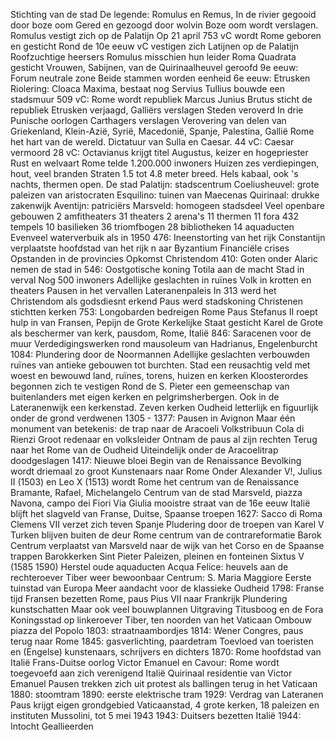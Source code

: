 Stichting van de stad
	De legende: Romulus en Remus, 
		In de rivier gegooid door boze oom
		Gered en gezoogd door wolvin
		Boze oom wordt verslagen.
		Romulus vestigt zich op de Palatijn
		Op 21 april 753 vC wordt Rome geboren en gesticht
	Rond de 10e eeuw vC vestigen zich Latijnen op de Palatijn
		Roofzuchtige heersers
		Romulus misschien hun leider
		Roma Quadrata gesticht
		Vrouwen, Sabijnen, van de Quirinaalheuvel geroofd
	9e eeuw: Forum neutrale zone
		Beide stammen worden eenheid
	6e eeuw: Etrusken
		Riolering: Cloaca Maxima, bestaat nog
		Servius Tullius bouwde een stadsmuur
509 vC: Rome  wordt republiek
	Marcus Junius Brutus sticht de republiek
	Etrusken verjaagd, Galliërs verslagen
	Steden veroverd
	In drie Punische oorlogen Carthagers verslagen
	Verovering van delen van Griekenland,  Klein-Azië, Syrië,  Macedonië, Spanje,   Palestina, Gallië
	Rome het hart van de wereld.
	Dictatuur van Sulla  en Caesar.
	44 vC: Caesar vermoord
	28  vC: Octavianus krijgt titel Augustus, keizer en hogepriester
	Rust en welvaart
		Rome telde 1.200.000 inwoners
		Huizen zes verdiepingen, hout, veel branden
		Straten 1.5 tot 4.8 meter breed.
		Hels kabaal, ook 's nachts, thermen open.
		De stad
			Palatijn: stadscentrum
			Coeliusheuvel: grote paleizen van aristocraten
			Esquilino: tuinen van Maecenas
			Quirinaal: drukke zakenwijk
			Aventijn: patriciërs
			Marsveld:  homogeen stadsdeel
			Veel openbare gebouwen
				2 amfitheaters
				31 theaters
				2 arena's
				11 thermen
				11 fora
				432 tempels
				10 basilieken
				36 triomfbogen
				28 bibliotheken
				14 aquaducten
				Evenveel   waterverbuik als in 1950
476: Ineenstorting van het rijk
	Constantijn verplaatste hoofdstad van het rijk n aar Byzantium
	Financiële crises
	Opstanden in de provincies
	Opkomst Christendom
	410: Goten onder Alaric nemen de stad in
	546: Oostgotische koning Totila aan de macht
	Stad in verval
		Nog 500 inwoners
		Adellijke geslachten in ruïnes
		Volk in krotten en theaters
		Pausen in het vervallen Lateranenpaleis
			In 313 werd het Christendom als godsdiesnt erkend
			Paus werd stadskoning
			Christenen stichtten kerken
753: Longobarden bedreigen Rome
	Paus Stefanus II roept hulp in van Fransen, Pepijn de Grote
	Kerkelijke Staat gesticht
	Karel  de Grote als beschermer  van kerk, pausdom, Rome, Italië
	846:  Saracenen voor de muur
		Verdedigingswerken rond mausoleum van Hadrianus, Engelenburcht
	1084:  Plundering door de Noormannen
		Adellijke geslachten verbouwden ruïnes van antieke gebouwen tot burchten.
		Stad een reusachtig veld met woest en bewouwd land, ruïnes, torens, huizen en kerken
		Kloosterordes begonnen zich te vestigen
		Rond de S. Pieter een gemeenschap van buitenlanders met eigen kerken en pelgrimsherbergen.
		Ook in de Lateranenwijk een kerkenstad.
		Zeven kerken
		Oudheid letterlijk en figuurlijk onder  de  grond verdwenen
1305 - 1377:  Pausen in Avignon
	Maar één monument van betekenis:  de trap naar de Aracoeli
	Volkstribuun Cola di Rienzi
		Groot redenaar en volksleider
		Ontnam de paus al zijn rechten
		Terug naar het Rome van de Oudheid
		Uiteindelijk onder de Aracoelitrap doodgeslagen
1417: Nieuwe bloei
	Begin van de Renaissance
	Bevolking wordt driemaal   zo groot
	Kunstenaars naar Rome
	Onder Alexander V!,  Julius II (1503) en Leo X (1513) wordt Rome het centrum van de Renaissance
		Bramante, Rafael, Michelangelo
	Centrum van de stad
		Marsveld, piazza Navona, campo dei Fiori
		Via Giulia  mooistre straat van de 16e eeuw
	Italië blijft het slagveld  van Franse, Duitse,  Spaanse troepen
		1627: Sacco di Roma
			Clemens VII verzet zich teven Spanje
			Pludering door de troepen van Karel  V
	Turken blijven buiten de deur
	Rome centrum van de contrareformatie
		Barok
		Centrum verplaatst van Marsveld naar de wijk van het Corso en de Spaanse trappen
		Barokkerken
		Sint Pieter
		Paleizen,  pleinen en fonteinen
		Sixtus  V (1585 1590)
			Herstel oude aquaducten
			Acqua Felice:  heuvels aan de rechteroever Tiber weer bewoonbaar
			Centrum: S.  Maria Maggiore
			Eerste tuinstad van Europa
		Meer aandacht voor de klassieke Oudheid
1798: Franse tijd
	Fransen bezetten Rome, paus Pius VII naar Frankrijk
	Plundering kunstschatten
	Maar ook veel  bouwplannen
		Uitgraving Titusboog en de Fora
		Koningsstad op linkeroever Tiber,  ten noorden van het Vaticaan
		Ombouw piazza del  Popolo
		1803:   straatnaambordjes
	1814: Wener Congres, paus terug naar Rome
	1845:  gasverlichting, paardetram
	Toevloed van toeristen en (Engelse) kunstenaars, schrijvers en dichters
1870: Rome hoofdstad van Italië
	Frans-Duitse oorlog
	Victor Emanuel en Cavour: Rome wordt toegevoefd aan zich verenigend Italië
	Quirinaal residentie van Victor Emanuel
	Pausen trekken zich uit protest als ballingen terug in het Vaticaan
	1880:  stoomtram
	1890: eerste elektrische tram
1929: Verdrag van Lateranen
	Paus krijgt eigen grondgebied
		Vaticaanstad, 4 grote kerken, 18 paleizen en instituten
	Mussolini, tot 5 mei 1943
	1943: Duitsers bezetten Italië
	1944: Intocht Geallieerden